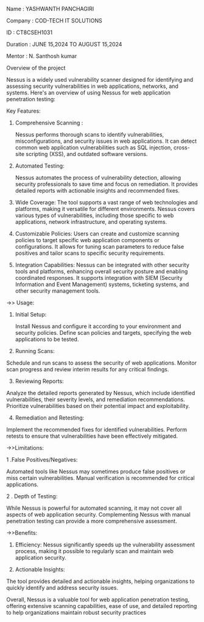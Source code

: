 Name : YASHWANTH PANCHAGIRI

Company : COD-TECH IT SOLUTIONS

ID : CT8CSEH1031

Duration : JUNE 15,2024 TO AUGUST 15,2024

Mentor : N. Santhosh kumar

Overview of the project

Nessus is a widely used vulnerability scanner designed for identifying and assessing security vulnerabilities in web applications, networks, and systems. Here's an overview of using Nessus for web application penetration testing:

Key Features:

1. Comprehensive Scanning :
 
   Nessus performs thorough scans to identify vulnerabilities, misconfigurations, and security issues in web applications.
   It can detect common web application vulnerabilities such as SQL injection, cross-site scripting (XSS), and outdated software versions.

2. Automated Testing:
   
   Nessus automates the process of vulnerability detection, allowing security professionals to save time and focus on remediation.
   It provides detailed reports with actionable insights and recommended fixes.

3. Wide Coverage:
   The tool supports a vast range of web technologies and platforms, making it versatile for different environments.
     Nessus covers various types of vulnerabilities, including those specific to web applications, network infrastructure, and operating systems.

4. Customizable Policies:
   Users can create and customize scanning policies to target specific web application components or configurations.
   It allows for tuning scan parameters to reduce false positives and tailor scans to specific security requirements.

5. Integration Capabilities:
    Nessus can be integrated with other security tools and platforms, enhancing overall security posture and enabling coordinated responses.
     It supports integration with SIEM (Security Information and Event Management) systems, ticketing systems, and other security management tools.

->> Usage:

1. Initial Setup:

   Install Nessus and configure it according to your environment and security policies.
   Define scan policies and targets, specifying the web applications to be tested.

  2. Running Scans:
  
  Schedule and run scans to assess the security of web applications.
   Monitor scan progress and review interim results for any critical findings.

  3. Reviewing Reports:
  
  Analyze the detailed reports generated by Nessus, which include identified vulnerabilities, their severity levels, and remediation recommendations.
    Prioritize vulnerabilities based on their potential impact and exploitability.

  4. Remediation and Retesting:
  
  Implement the recommended fixes for identified vulnerabilities.
    Perform retests to ensure that vulnerabilities have been effectively mitigated.

->>Limitations:

1 .False Positives/Negatives:

   Automated tools like Nessus may sometimes produce false positives or miss certain vulnerabilities. Manual verification is recommended for critical applications.
   
 2 . Depth of Testing:
  
  While Nessus is powerful for automated scanning, it may not cover all aspects of web application security. Complementing Nessus with manual penetration testing can provide a more comprehensive assessment.

->>Benefits:

1. Efficiency:
   Nessus significantly speeds up the vulnerability assessment process, making it possible to regularly scan and maintain web application security.
   
2. Actionable Insights:

  The tool provides detailed and actionable insights, helping organizations to quickly identify and address security issues.

Overall, Nessus is a valuable tool for web application penetration testing, offering extensive scanning capabilities, ease of use, and detailed reporting to help organizations maintain robust security practices

